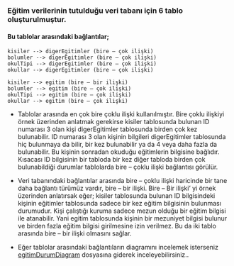 ### Eğitim verilerinin tutulduğu veri tabanı için 6 tablo oluşturulmuştur. 
#### Bu tablolar arasındaki bağlantılar;
```
kisiler --> digerEgitimler (bire – çok ilişki)
bolumler --> digerEgitimler (bire – çok ilişki)
okulTipi --> digerEgitimler (bire – çok ilişki)
okullar --> digerEgitimler (bire – çok ilişki)
```
```
kisiler --> egitim (bire – bir ilişki)
bolumler --> egitim (bire – çok ilişki)
okulTipi --> egitim (bire – çok ilişki)
okullar --> egitim (bire – çok ilişki)
```

* Tablolar arasında en çok bire çoklu ilişki kullanılmıştır. Bire çoklu ilişkiyi örnek üzerinden anlatmak gerekirse kisiler tablosunda bulunan ID numarası 3 olan kişi digerEgitimler tablosunda birden çok kez bulunabilir.
ID numarası 3 olan kişinin bilgileri digerEgitimler tablosunda hiç bulunmaya da bilir, bir kez bulunabilir ya da 4 veya daha fazla da bulunabilir. Bu kişinin sonradan okuduğu eğitimlerin bilgisine bağlıdır. 
Kısacası ID bilgisinin bir tabloda bir kez diğer tabloda birden çok bulunabildiği durumlar tablolarda bire – çoklu ilişki bağlantısı görülür.

* Veri tabanındaki bağlantılar arasında bire – çoklu ilişki haricinde bir tane daha bağlantı türümüz vardır, bire – bir ilişki.
Bire – Bir ilişki’ yi örnek üzerinden anlatırsak eğer; kisiler tablosunda bulunan ID bilgisindeki kişinin eğitimler tablosunda sadece bir kez eğitim bilgisinin bulunması durumudur.
Kişi çalıştığı kuruma sadece mezun olduğu bir eğitim bilgisi ile atanabilir. Yani egitim tablosunda kişinin bir mezuniyet bilgisi bulunur ve birden fazla eğitim bilgisi girilmesine izin verilmez.
Bu da iki tablo arasında bire – bir ilişki olmasını sağlar.

* Eğer tablolar arasındaki bağlantıların diagramını incelemek isterseniz [egitimDurumDiagram](https://github.com/iremDURGUN/egitim_durum_database_project/blob/main/egitimDurumDiagram%20-%20Microsoft%20SQL%20Server%20Management%20Studio%2013.03.2024%2010_23_16.png) dosyasına giderek inceleyebilirsiniz..







